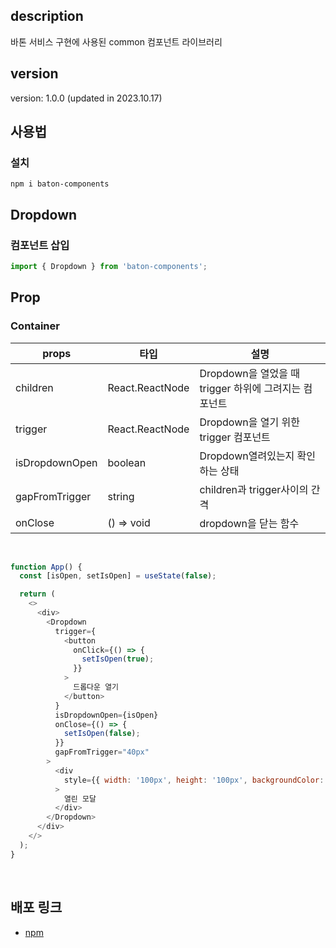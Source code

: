 ## description

바톤 서비스 구현에 사용된 common 컴포넌트 라이브러리

## version

version: 1.0.0 (updated in 2023.10.17)

## 사용법

### 설치

```Shell
npm i baton-components
```

## Dropdown

### 컴포넌트 삽입

```JavaScript
import { Dropdown } from 'baton-components';
```

## Prop

### Container

| props          | 타입            | 설명                                                  |
| -------------- | --------------- | ----------------------------------------------------- |
| children       | React.ReactNode | Dropdown을 열었을 때 trigger 하위에 그려지는 컴포넌트 |
| trigger        | React.ReactNode | Dropdown을 열기 위한 trigger 컴포넌트                 |
| isDropdownOpen | boolean         | Dropdown열려있는지 확인하는 상태                      |
| gapFromTrigger | string          | children과 trigger사이의 간격                         |
| onClose        | () => void      | dropdown을 닫는 함수                                  |

<br/>

```JavaScript
function App() {
  const [isOpen, setIsOpen] = useState(false);

  return (
    <>
      <div>
        <Dropdown
          trigger={
            <button
              onClick={() => {
                setIsOpen(true);
              }}
            >
              드롭다운 열기
            </button>
          }
          isDropdownOpen={isOpen}
          onClose={() => {
            setIsOpen(false);
          }}
          gapFromTrigger="40px"
        >
          <div
            style={{ width: '100px', height: '100px', backgroundColor: 'red' }}
          >
            열린 모달
          </div>
        </Dropdown>
      </div>
    </>
  );
}
```

<br/>

## 배포 링크

- [npm](https://www.npmjs.com/package/baton-components)
